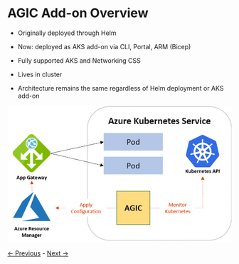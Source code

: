 # AGIC Add-on Overview

- Originally deployed through Helm

- Now: deployed as AKS add-on via CLI, Portal, ARM (Bicep)

- Fully supported AKS and Networking CSS

- Lives in cluster

- Architecture remains the same regardless of Helm deployment or AKS add-on

![ AGIC Architecture ](agic-arch.png)

[<- Previous](agic-intro.md) - [Next ->](addon-helm.md)